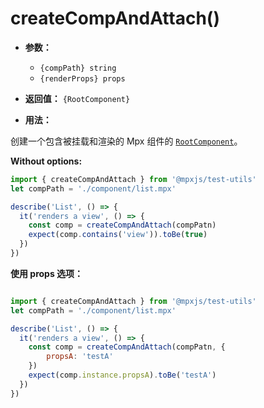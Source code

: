# createCompAndAttach()

- **参数：**

    - `{compPath} string`
    - `{renderProps} props`

- **返回值：** `{RootComponent}`

- **用法：**

创建一个包含被挂载和渲染的 Mpx 组件的 [`RootComponent`](RootComponent/)。

**Without options:**

```js
import { createCompAndAttach } from '@mpxjs/test-utils'
let compPath = './component/list.mpx'

describe('List', () => {
  it('renders a view', () => {
    const comp = createCompAndAttach(compPatn)
    expect(comp.contains('view')).toBe(true)
  })
})
```

**使用 props 选项：**

```js

import { createCompAndAttach } from '@mpxjs/test-utils'
let compPath = './component/list.mpx'

describe('List', () => {
  it('renders a view', () => {
    const comp = createCompAndAttach(compPatn, {
        propsA: 'testA'
    })
    expect(comp.instance.propsA).toBe('testA')
  })
})
```
